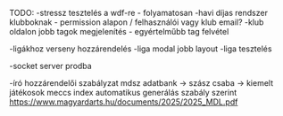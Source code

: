 TODO:
-stressz tesztelés a wdf-re - folyamatosan 
-havi díjas rendszer klubboknak - permission alapon / felhasználói vagy klub email?
-klub oldalon jobb tagok megjelenítés - egyértelműbb tag felvétel


-ligákhoz verseny hozzárendelés
-liga modal jobb layout
-liga tesztelés

-socket server prodba

-író hozzárendelői szabályzat mdsz adatbank -> szász csaba -> kiemelt játékosok meccs index automatikus generálás szabály szerint
https://www.magyardarts.hu/documents/2025/2025_MDL.pdf
